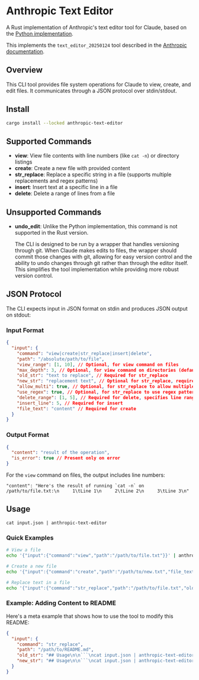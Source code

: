 # Anthropic Text Editor

A Rust implementation of Anthropic's text editor tool for Claude, based on the
[Python implementation](https://github.com/anthropics/anthropic-quickstarts/blob/main/computer-use-demo/computer_use_demo/tools/edit.py).

This implements the `text_editor_20250124` tool described in the
[Anthropic documentation](https://docs.anthropic.com/en/docs/agents-and-tools/computer-use#understand-anthropic-defined-tools).

## Overview

This CLI tool provides file system operations for Claude to view, create, and
edit files. It communicates through a JSON protocol over stdin/stdout.

## Install

```bash
cargo install --locked anthropic-text-editor
```

## Supported Commands

- **view**: View file contents with line numbers (like `cat -n`) or directory listings
- **create**: Create a new file with provided content
- **str_replace**: Replace a specific string in a file (supports multiple replacements and regex patterns)
- **insert**: Insert text at a specific line in a file
- **delete**: Delete a range of lines from a file

## Unsupported Commands

- **undo_edit**: Unlike the Python implementation, this command is not supported
  in the Rust version.

  The CLI is designed to be run by a wrapper that handles versioning through
  git. When Claude makes edits to files, the wrapper should commit those changes
  with git, allowing for easy version control and the ability to undo changes
  through git rather than through the editor itself. This simplifies the tool
  implementation while providing more robust version control.

## JSON Protocol

The CLI expects input in JSON format on stdin and produces JSON output on
stdout:

### Input Format

```json
{
  "input": {
    "command": "view|create|str_replace|insert|delete",
    "path": "/absolute/path/to/file",
    "view_range": [1, 10], // Optional, for view command on files
    "max_depth": 3, // Optional, for view command on directories (defaults to 3)
    "old_str": "text to replace", // Required for str_replace
    "new_str": "replacement text", // Optional for str_replace, required for insert
    "allow_multi": true, // Optional, for str_replace to allow multiple replacements
    "use_regex": true, // Optional, for str_replace to use regex pattern matching
    "delete_range": [1, 5], // Required for delete, specifies line range to remove
    "insert_line": 5, // Required for insert
    "file_text": "content" // Required for create
  }
}
```

### Output Format

```json
{
  "content": "result of the operation",
  "is_error": true // Present only on error
}
```

For the `view` command on files, the output includes line numbers:

```
"content": "Here's the result of running `cat -n` on /path/to/file.txt:\n     1\tLine 1\n     2\tLine 2\n     3\tLine 3\n"
```

## Usage

```
cat input.json | anthropic-text-editor
```

### Quick Examples

```bash
# View a file
echo '{"input":{"command":"view","path":"/path/to/file.txt"}}' | anthropic-text-editor

# Create a new file
echo '{"input":{"command":"create","path":"/path/to/new.txt","file_text":"Hello world"}}' | anthropic-text-editor

# Replace text in a file
echo '{"input":{"command":"str_replace","path":"/path/to/file.txt","old_str":"foo","new_str":"bar"}}' | anthropic-text-editor
```

### Example: Adding Content to README

Here's a meta example that shows how to use the tool to modify this README:

```json
{
  "input": {
    "command": "str_replace",
    "path": "/path/to/README.md",
    "old_str": "## Usage\n\n```\ncat input.json | anthropic-text-editor\n```",
    "new_str": "## Usage\n\n```\ncat input.json | anthropic-text-editor\n```\n\n### Quick Examples\n\n```bash\n# View a file\necho '{\"input\":{\"command\":\"view\",\"path\":\"/path/to/file.txt\"}}' | anthropic-text-editor\n\n# Create a new file\necho '{\"input\":{\"command\":\"create\",\"path\":\"/path/to/new.txt\",\"file_text\":\"Hello world\"}}' | anthropic-text-editor\n\n# Replace text in a file\necho '{\"input\":{\"command\":\"str_replace\",\"path\":\"/path/to/file.txt\",\"old_str\":\"foo\",\"new_str\":\"bar\"}}' | anthropic-text-editor\n```"
  }
}
```
